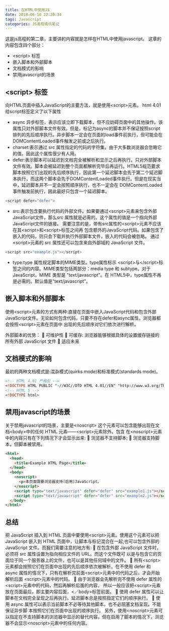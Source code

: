 ```yaml
---
title: 在HTML中使用JS
date: 2018-06-10 22:20:34
tags: Javascript
categories: JS高程填坑笔记
---
```

这是js高程的第二章，主要讲的内容就是怎样在HTML中使用javascript。
这章的内容包含四个部分：
* &lt;script&gt; 标签
* 嵌入脚本和外部脚本
* 文档模式的影响
* 禁用javascript的场景

## &lt;script&gt; 标签
向HTML页面中插入JavaScript的主要方法，就是使用&lt;script&gt;元素。
html 4.01给script标签定义了以下属性
  * async 异步标签，表示应该立即下载脚本，但不应妨碍页面中的其他操作。该属性只对外部脚本文件有效。但是，标记为async的脚本并不保证按照script排列的先后顺序执行。异步脚本一定会在页面的load事件前执行，但可能会在DOMContentLoaded事件触发之前或之后执行。
  * charset:表示通过 src 属性指定的代码的字符集。由于大多数浏览器会忽略它的值，因此这个属性很少有人用。
  * defer:表示脚本可以延迟到文档完全被解析和显示之后再执行。只对外部脚本文件有效。脚本会被延迟到整个页面都解析完毕后再运行。HTML5规范要求脚本按照它们出现的先后顺序执行，因此第一个延迟脚本会先于第二个延迟脚本执行，而这两个脚本会先于DOMContentLoaded事件执行。但是在现实当中，延迟脚本并不一定会按照顺序执行，也不一定会在 DOMContentLoaded事件触发前执行，因此最好只包含一个延迟脚本。
  ```javascript
  <script defer="defer">
  ```
  * src:表示包含要执行代码的外部文件。如果要通过&lt;script&gt;元素来包含外部JavaScript文件，那么src 属性就是必需的。这个属性的值是一个指向外部JavaScript文件的链接。
  需要注意的是，带有src属性的&lt;script&gt;元素不应该在其&lt;script&gt;和&lt;script&gt;标签之间再 包含额外的JavaScript代码。如果包含了嵌入的代码，则只会下载并执行外部脚本文件，嵌入的代码会被忽略。
  通过&lt;script&gt;元素的 src 属性还可以包含来自外部域的 JavaScript 文件。
  ```javascript
  <script src="example.js"></script>
  ```
  * type:type 属性规定脚本的MIME类型。type属性标示 &lt;script&gt;与&lt;/script&gt;标签之间的内容。MIME类型包括两部分：media type 和 subtype。对于JavaScript，MIME 类型是 "text/javascript"。在 HTML5中，type属性不再是必需的。默认值是"text/javascript"。

## 嵌入脚本和外部脚本

使用&lt;script&gt;元素的方式有两种:直接在页面中嵌入JavaScript代码和包含外部 JavaScript文件。无论如何包含代码，只要不存在defer和async属性，浏览器都会按照&lt;script&gt;元素在页面中 出现的先后顺序对它们依次进行解析。

外部脚本的优势：
 可维护性
 可缓存: 浏览器能够根据具体的设置缓存链接的所有外部 JavaScript 文件
 适应未来

## 文档模式的影响

最初的两种文档模式是:混杂模式(quirks mode)和标准模式(standards mode)。
```html
<!-- HTML 4.01 严格型 -->
<!DOCTYPE HTML PUBLIC "-//W3C//DTD HTML 4.01//EN" "http://www.w3.org/TR/html4/strict.dtd">
<!-- HTML 5 -->
<!DOCTYPE html>
```
## 禁用javascript的场景

关于禁用javascript的场景，主要是&lt;noscript&gt;
这个元素可以包含能够出现在文档&lt;body&gt;中的任何 HTML 元素——&lt;script&gt;元素除外。包含 在&lt;noscript&gt;元素中的内容只有在下列情况下才会显示出来:
 浏览器不支持脚本;
 浏览器支持脚本，但脚本被禁用。
```html
<html>
  <head>
    <title>Example HTML Page</title>
  </head>
  <body>
    <noscript> 
      <p>本页面需要浏览器支持(启用)JavaScript。
    </noscript> 
    <script type="text/javascript" defer="defer" src="example1.js"></script> 
    <script type="text/javascript" defer="defer" src="example2.js"></script>
  </body>
</html>
```

## 总结

把 JavaScript 插入到 HTML 页面中要使用&lt;script&gt;元素。使用这个元素可以把 JavaScript 嵌入到 HTML 页面中，让脚本与标记混合在一起;也可以包含外部的 JavaScript 文件。而我们需要注意的地方有:
 在包含外部 JavaScript 文件时，必须将 src 属性设置为指向相应文件的 URL。而这个文件既可 以是与包含它的页面位于同一个服务器上的文件，也可以是其他任何域中的文件。
 所有&lt;script&gt;元素都会按照它们在页面中出现的先后顺序依次被解析。在不使用 defer 和 async 属性的情况下，只有在解析完前面&lt;script&gt;元素中的代码之后，才会开始解析后面 &lt;script&gt;元素中的代码。
 由于浏览器会先解析完不使用 defer 属性的&lt;script&gt;元素中的代码，然后再解析后面的内容， 所以一般应该把&lt;script&gt;元素放在页面最后，即主要内容后面，&lt;／body&gt;标签前面。
 使用 defer 属性可以让脚本在文档完全呈现之后再执行。延迟脚本总是按照指定它们的顺序执行。
 使用 async 属性可以表示当前脚本不必等待其他脚本，也不必阻塞文档呈现。不能保证异步脚
本按照它们在页面中出现的顺序执行。 另外，使用&lt;noscript&gt;元素可以指定在不支持脚本的浏览器中显示的替代内容。但在启用了脚本的情况下，浏览器不会显示&lt;noscript&gt;元素中的任何内容。

